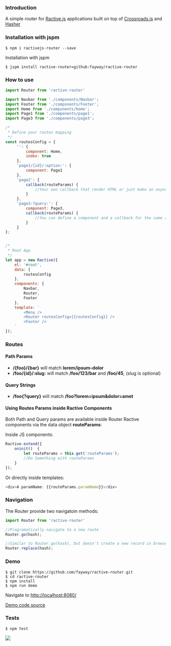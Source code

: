 ### Introduction

A simple router for [Ractive.js](http://www.ractivejs.org/) applications built on top of [Crossroads.js](https://millermedeiros.github.io/crossroads.js/) and [Hasher](https://github.com/millermedeiros/Hasher)

### Installation with jspm

    $ npm i ractivejs-router --save

Installation with jspm

    $ jspm install ractive-router=github:fayway/ractive-router

### How to use

```js
import Router from 'ractive-router'

import Navbar from './components/Navbar';
import Footer from './components/Footer';
import Home from './components/home';
import Page1 from './components/page1';
import Page3 from './components/page3';

/*
 * Define your routes mapping
 */
const routesConfig = {
     '': {
         component: Home,
         index: true
     },
     'page1/{id}/:option:': {
         component: Page1
     },
     'page2': {
         callback(routeParams) {
             //Your own callback that render HTML or just make an async call
         }
     },
     'page3:?query:': {
         component: Page3,
         callback(routeParams) {
             //You can define a component and a callback for the same route, the callback will be executed in the oncomplete lifecycle event of the component
         }
     }
};


/*
 * Root App
 */
let app = new Ractive({
    el: '#root',
    data: {
        routesConfig
    },
    components: {
        Navbar,
        Router,
        Footer
    },
    template: `
        <Menu />
        <Router routesConfig={{routesConfig}} />
        <Footer />
    `
});
```

### Routes

#### Path Params

- **/{foo}/{bar}** will match **lorem/ipsum-dolor**
- **/foo/{id}/:slug:** will match **/foo/123/bar** and **/foo/45**, (slug is optional)

#### Query Strings

- **/foo{?query}** will match **/foo?lorem=ipsum&dolor=amet**

#### Using Routes Params inside Ractive Components

Both Path and Query params are available inside Router Ractive components via the data object **routeParams**:

Inside JS components:
```js
Ractive.extend({
    oninit()  {
        let routeParams = this.get('routeParams');
        //Do Something with routeParams
    }
});
```

Or directly inside templates:
```js
<div>A paramName: {{routeParams.paramName}}</div>
```

### Navigation

The Router provide two navigatoin methods:

```js
import Router from 'ractive-router'

//Programatically navigate to a new route
Router.go(hash);

//Similar to Router.go(hash), but doesn't create a new record in browser history.
Router.replace(hash);
```

### Demo

    $ git clone https://github.com/fayway/ractive-router.git
    $ cd ractive-router
    $ npm install
    $ npm run demo

Navigate to [http://localhost:8080/](http://localhost:8080/)

[Demo code source](https://github.com/fayway/ractive-router/tree/master/demo)

### Tests

    $ npm test

![](http://i.imgur.com/PqIOCFn.png)

